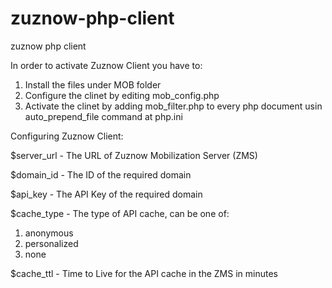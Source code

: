 zuznow-php-client
=================

zuznow php client

In order to activate Zuznow Client you have to:

1. Install the files under MOB folder
2. Configure the clinet by editing mob_config.php
3. Activate the clinet by adding mob_filter.php to every php document usin auto_prepend_file command at php.ini

Configuring Zuznow Client:

$server_url - The URL of Zuznow Mobilization Server (ZMS)

$domain_id - The ID of the required domain

$api_key - The API Key of the required domain

$cache_type - The type of API cache, can be one of:

1. anonymous
2. personalized
3. none

$cache_ttl - Time to Live for the API cache in the ZMS in minutes
 
